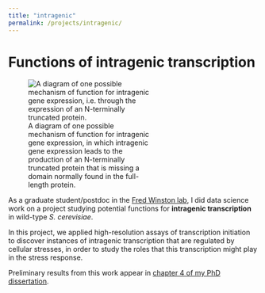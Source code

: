 ```yaml
---
title: "intragenic"
permalink: /projects/intragenic/
---
```


# Functions of intragenic transcription

<figure style="width: 50%" class="align-right">
  <img src="{{ site.url }}{{ site.baseurl }}/assets/images/intragenic.png" alt="A diagram of one possible mechanism of function for intragenic gene expression, i.e. through the expression of an N-terminally truncated protein.">
  <figcaption>A diagram of one possible mechanism of function for intragenic gene expression, in which intragenic gene expression leads to the production of an N-terminally truncated protein that is missing a domain normally found in the full-length protein.</figcaption>
</figure> 

As a graduate student/postdoc in the <a href="https://winstonlab.hms.harvard.edu/" target="_blank">Fred Winston lab</a>, I did data science work on a project studying potential functions for **intragenic transcription** in wild-type *S. cerevisiae*.

In this project, we applied high-resolution assays of transcription initiation to discover instances of intragenic transcription that are regulated by cellular stresses, in order to study the roles that this transcription might play in the stress response.

Preliminary results from this work appear in <a href="{{ site.url }}{{ site.baseurl }}/assets/jc_thesis_2019_07_02.pdf#3b">chapter 4 of my PhD dissertation</a>.
